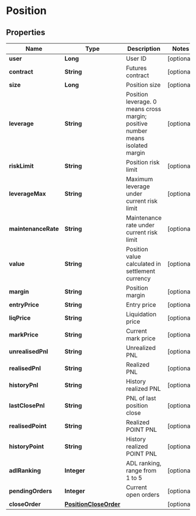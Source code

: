 
# Position

## Properties
Name | Type | Description | Notes
------------ | ------------- | ------------- | -------------
**user** | **Long** | User ID |  [optional]
**contract** | **String** | Futures contract |  [optional]
**size** | **Long** | Position size |  [optional]
**leverage** | **String** | Position leverage. 0 means cross margin; positive number means isolated margin |  [optional]
**riskLimit** | **String** | Position risk limit |  [optional]
**leverageMax** | **String** | Maximum leverage under current risk limit |  [optional]
**maintenanceRate** | **String** | Maintenance rate under current risk limit |  [optional]
**value** | **String** | Position value calculated in settlement currency |  [optional]
**margin** | **String** | Position margin |  [optional]
**entryPrice** | **String** | Entry price |  [optional]
**liqPrice** | **String** | Liquidation price |  [optional]
**markPrice** | **String** | Current mark price |  [optional]
**unrealisedPnl** | **String** | Unrealized PNL |  [optional]
**realisedPnl** | **String** | Realized PNL |  [optional]
**historyPnl** | **String** | History realized PNL |  [optional]
**lastClosePnl** | **String** | PNL of last position close |  [optional]
**realisedPoint** | **String** | Realized POINT PNL |  [optional]
**historyPoint** | **String** | History realized POINT PNL |  [optional]
**adlRanking** | **Integer** | ADL ranking, range from 1 to 5 |  [optional]
**pendingOrders** | **Integer** | Current open orders |  [optional]
**closeOrder** | [**PositionCloseOrder**](PositionCloseOrder.md) |  |  [optional]



